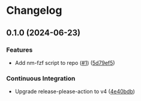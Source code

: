 # Changelog

## 0.1.0 (2024-06-23)


### Features

* Add nm-fzf script to repo ([#1](https://github.com/benelan/nm-fzf/issues/1)) ([5d79ef5](https://github.com/benelan/nm-fzf/commit/5d79ef51454e4c6206851ab09c1cfd083ce045d8))


### Continuous Integration

* Upgrade release-please-action to v4 ([4e40bdb](https://github.com/benelan/nm-fzf/commit/4e40bdba8810b9645aec4fadec0a251db1bf0bf6))

